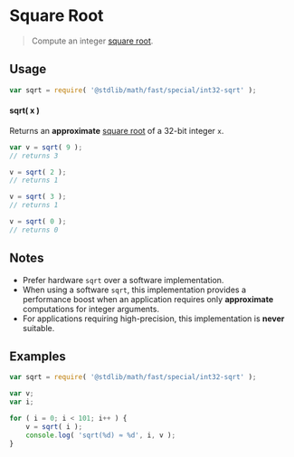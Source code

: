 # Square Root

> Compute an integer [square root][square-root].


<section class="intro">

</section>

<!-- /.intro -->


<section class="usage">

## Usage

``` javascript
var sqrt = require( '@stdlib/math/fast/special/int32-sqrt' );
```

#### sqrt( x )

Returns an __approximate__ [square root][square-root] of a 32-bit integer `x`.

``` javascript
var v = sqrt( 9 );
// returns 3

v = sqrt( 2 );
// returns 1

v = sqrt( 3 );
// returns 1

v = sqrt( 0 );
// returns 0
```

</section>

<!-- /.usage -->


<section class="notes">

## Notes

* Prefer hardware `sqrt` over a software implementation.
* When using a software `sqrt`, this implementation provides a performance boost when an application requires only __approximate__ computations for integer arguments.
* For applications requiring high-precision, this implementation is __never__ suitable.

</section>

<!-- /.notes -->


<section class="examples">

## Examples

``` javascript
var sqrt = require( '@stdlib/math/fast/special/int32-sqrt' );

var v;
var i;

for ( i = 0; i < 101; i++ ) {
    v = sqrt( i );
    console.log( 'sqrt(%d) ≈ %d', i, v );
}
```

</section>

<!-- /.examples -->


<section class="links">

[square-root]: https://en.wikipedia.org/wiki/Square_root

</section>

<!-- /.links -->
